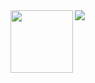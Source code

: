 <a href="https://droxey.com" target="_blank">
  <img align="left" src="https://droxey.com/statics/img/logo-large@1x.png" width="100">
</a>
<a href="https://github.com/droxey" target="_blank">
  <img align="left" src="https://github-readme-stats-droxey.vercel.app/api?username=droxey&show_icons=true&hide=issues,prs&theme=default_repocard&hide_rank=true&line_height=27&title_color=1a43c7&icon_color=ad2160&hide_title=true">
</a>

<!--

### Hi there 👋
**droxey/droxey** is a ✨ _special_ ✨ repository because its `README.md` (this file) appears on your GitHub profile.

Here are some ideas to get you started:

- 🔭 I’m currently working on ...
- 🌱 I’m currently learning ...
- 👯 I’m looking to collaborate on ...
- 🤔 I’m looking for help with ...
- 💬 Ask me about ...
- 📫 How to reach me: ...
- 😄 Pronouns: ...
- ⚡ Fun fact: ...
-->
